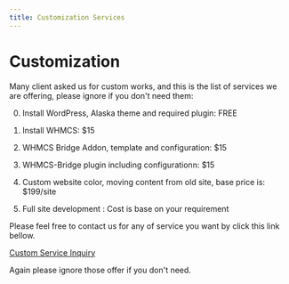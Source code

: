 ```yaml
---
title: Customization Services
---
```


# Customization

Many client asked us for custom works, and this is the list of services we are offering, please ignore if you don't need them:

0. Install WordPress, Alaska theme and required plugin: FREE

1. Install WHMCS: $15

2. WHMCS Bridge Addon, template and configuration: $15

3. WHMCS-Bridge plugin including configurationn: $15

4. Custom website color, moving content from old site, base price is: $199/site

5. Full site development : Cost is base on your requirement

Please feel free to contact us for any of service you want by click this link bellow.

[Custom Service Inquiry](http://goo.gl/XqmpMu)

Again please ignore those offer if you don't need.
